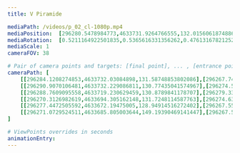 ```yaml
---
title: V Piramide

mediaPath: /videos/p_02_cl-1080p.mp4
mediaPosition:  [296280.5478984773,4633731.9264766555,132.01560618748866]
mediaRotation:  [0.5211164922501835,0.5365616331356262,0.47613167821252356,0.4624260377122162]
mediaScale: 1
cameraFOV: 38

# Pair of camera points and targets: [final point], ... , [entrance point]
cameraPath: [
    [[296284.1208274853,4633732.03084898,131.58748853802086],[296267.7449028653,4633731.552475827,133.54969443141496]],
    [[296290.9070106481,4633732.229086811,130.77435041574967],[296274.53108602803,4633731.750713661,132.73655630917466]],
    [[296288.7609095558,4633719.230629459,130.8789841178707],[296279.33056099195,4633732.7691735905,130.71666108735906]],
    [[296270.3126982619,4633694.305162148,131.7248114587763],[296274.6320982583,4633710.229736301,131.6979469420832]],
    [[296277.4472505592,4633672.19475005,128.94914516272402],[296267.5576366572,4633685.380271203,129.71567553203505]],
    [[296271.0729524511,4633685.805003644,149.19390469141447],[296267.5977615166,4633701.033325689,143.87683259536482]]
]

# ViewPoints overrides in seconds
animationEntry:
---
```

